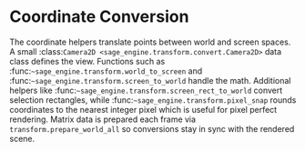 # Coordinate Conversion

The coordinate helpers translate points between world and screen spaces.  A
small :class:`Camera2D <sage_engine.transform.convert.Camera2D>` data class
defines the view.  Functions such as
:func:`~sage_engine.transform.world_to_screen` and
:func:`~sage_engine.transform.screen_to_world` handle the math.  Additional
helpers like :func:`~sage_engine.transform.screen_rect_to_world` convert
selection rectangles, while :func:`~sage_engine.transform.pixel_snap` rounds
coordinates to the nearest integer pixel which is useful for pixel perfect
rendering.
Matrix data is prepared each frame via
``transform.prepare_world_all`` so conversions stay in sync with the
rendered scene.
